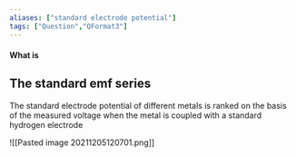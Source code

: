 ```yaml
---
aliases: ["standard electrode potential"]
tags: ["Question","QFormat3"]
---
```


#### What is
## The standard emf series

The standard electrode potential of different metals is ranked on the basis of the measured voltage when the metal is coupled with a standard hydrogen electrode

![[Pasted image 20211205120701.png]]

